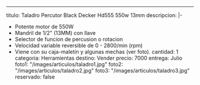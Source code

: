 ---
titulo: Taladro Percutor Black Decker Hd555 550w 13mm
descripcion: |-
  - Potente motor de 550W
  - Mandril de 1/2" (13MM) con llave
  - Selector de funcion de percusion o rotacion
  - Velocidad variable reversible de 0 - 2800/min (rpm)
  - Viene con su caja-maletín y algunas mechas (ver foto).
cantidad: 1
categoria: Herramientas
destino: Vender
precio: 7000
entrega: Julio
foto1: "/images/articulos/taladro1.jpg"
foto2: "/images/articulos/taladro2.jpg"
foto3: "/images/articulos/taladro3.jpg"
reservado: false
